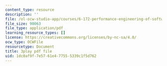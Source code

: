 ```yaml
---
content_type: resource
description: ''
file: /ol-ocw-studio-app/courses/6-172-performance-engineering-of-software-systems-fall-2018/1dc0af9f7e5761e477555339c1f5d762_6I26_r1BKd8.pdf
file_size: 90063
file_type: application/pdf
learning_resource_types: []
license: https://creativecommons.org/licenses/by-nc-sa/4.0/
ocw_type: OCWFile
resourcetype: Document
title: 3play pdf file
uid: 1dc0af9f-7e57-61e4-7755-5339c1f5d762
---
```

